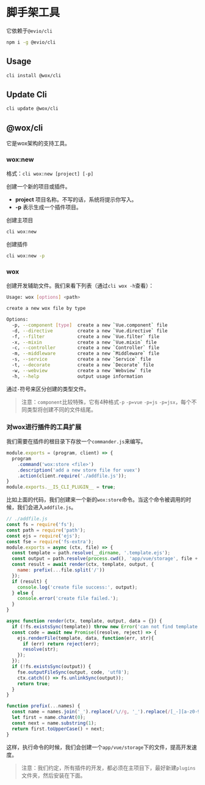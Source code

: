 # 脚手架工具

它依赖于`@evio/cli`

```bash
npm i -g @evio/cli
```

## Usage

```bash
cli install @wox/cli
```

## Update Cli

```bash
cli update @wox/cli
```

## @wox/cli

它是wox架构的支持工具。

### wox:new

格式：`cli wox:new [project] [-p]`

创建一个新的项目或插件。

- **project** 项目名称。不写的话，系统将提示你写入。
- **-p** 表示生成一个插件项目。

创建主项目

```bash
cli wox:new
```

创建插件

```bash
cli wox:new -p
```

### wox

创建开发辅助文件。我们来看下列表（通过`cli wox -h`查看）：

```bash
Usage: wox [options] <path>

create a new wox file by type

Options:
  -p, --component [type]  create a new `Vue.component` file
  -d, --directive         create a new `Vue.directive` file
  -f, --filter            create a new `Vue.filter` file
  -x, --mixin             create a new `Vue.mixin` file
  -c, --controller        create a new `Controller` file
  -m, --middleware        create a new `Middleware` file
  -s, --service           create a new `Service` file
  -t, --decorate          create a new `Decorate` file
  -w, --webview           create a new `Webview` file
  -h, --help              output usage information
```

通过`-`符号来区分创建的类型文件。

> 注意：`component`比较特殊，它有4种格式`-p` `-p=vue` `-p=js` `-p=jsx`，每个不同类型将创建不同的文件结尾。

### 对wox进行插件的工具扩展

我们需要在插件的根目录下存放一个`commander.js`来编写。

```javascript
module.exports = (program, client) => {
  program
    .command('wox:store <file>')
    .description('add a new store file for vuex')
    .action(client.require('./addfile.js'));
}
module.exports.__IS_CLI_PLUGIN__ = true;
```

比如上面的代码，我们创建来一个新的`wox:store`命令。当这个命令被调用的时候，我们会进入`addfile.js`。

```javascript
// ./addfile.js
const fs = require('fs');
const path = require('path');
const ejs = require('ejs');
const fse = require('fs-extra');
module.exports = async (ctx, file) => {
  const template = path.resolve(__dirname, '.template.ejs');
  const output = path.resolve(process.cwd(), 'app/vue/storage', file + '.js');
  const result = await render(ctx, template, output, {
    name: prefix(...file.split('/'))
  });
  if (result) {
    console.log('create file success:', output);
  } else {
    console.error('create file failed.');
  }
}

async function render(ctx, template, output, data = {}) {
  if (!fs.existsSync(template)) throw new Error('can not find template:' + template);
  const code = await new Promise((resolve, reject) => {
    ejs.renderFile(template, data, function(err, str){
      if (err) return reject(err);
      resolve(str);
    });
  });
  if (!fs.existsSync(output)) {
    fse.outputFileSync(output, code, 'utf8');
    ctx.catch(() => fs.unlinkSync(output));
    return true;
  }
}

function prefix(...names) {
  const name = names.join('_').replace(/\//g, '_').replace(/[_-][a-z0-9]/ig, s => s.substring(1).toUpperCase());
  let first = name.charAt(0);
  const next = name.substring(1);
  return first.toUpperCase() + next;
}
```

这样，执行命令的时候，我们会创建一个`app/vue/storage`下的文件，提高开发速度。

> 注意：我们约定，所有插件的开发，都必须在主项目下，最好新建`plugins`文件夹，然后安装在下面。